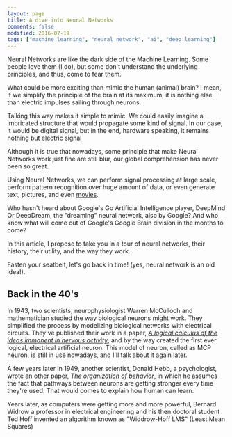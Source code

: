 ```yaml
---
layout: page
title: A dive into Neural Networks
comments: false
modified: 2016-07-19
tags: ["machine learning", "neural network", "ai", "deep learning"]
---
```


Neural Networks are like the dark side of the Machine Learning. Some people
love them (I do), but some don't understand the underlying principles, and thus,
come to fear them.

What could be more exciting than mimic the human (animal) brain? I mean, if we
simplify the principle of the brain at its maximum, it is nothing else than
electric impulses sailing through neurons.

Talking this way makes it simple to mimic. We could easily imagine a imbricated
structure that would propagate some kind of signal. In our case, it would be
digital signal, but in the end, hardware speaking, it remains nothing but
electric signal

Although it is true that nowadays, some principle that make Neural Networks work
just fine are still blur, our global comprehension has never been so great.

Using Neural Networks, we can perform signal processing at large scale, perform
pattern recognition over huge amount of data, or even generate text, pictures,
and even [movies](https://github.com/graphific/DeepDreamVideo).

Who hasn't heard about Google's Go Artificial Intelligence player, DeepMind
Or DeepDream, the "dreaming" neural network, also by Google? And who know
what will come out of Google's Google Brain division in the months to come?

In this article, I propose to take you in a tour of neural networks, their history,
their utility, and the way they work.

Fasten your seatbelt, let's go back in time! (yes, neural network is an old idea!).

## Back in the 40's

In 1943, two scientists, neurophysiologist Warren McCulloch and mathematician
studied the way biological neurons might work. They simplified the process by
modelizing biological networks with electrical circuits. They've published their
work in a paper, [*A logical calculus of the ideas immanent in nervous activity*](http://vordenker.de/ggphilosophy/mcculloch_a-logical-calculus.pdf),
and by the way created the first ever logical, electrical artificial neuron. This
model of neuron, called as MCP neuron, is still in use nowadays, and I'll talk
about it again later.

A few years later in 1949, another scientist, Donald Hebb, a psychologist, wrote
an other paper, [*The organization of behavior*](http://deeplearning.cs.cmu.edu/pdfs/Hebb.1949.pdf),
in which he assumes the fact that pathways between neurons are getting stronger
every time they're used. That would comes to explain how human can learn.

Years later, as computers were getting more and more powerful, Bernard Widrow a
professor in electrical engineering and his then doctoral student Ted Hoff
invented an algorithm known as "Widdrow-Hoff LMS" (Least Mean Squares)
